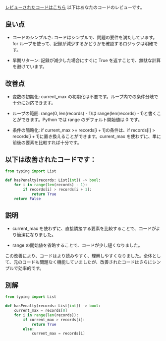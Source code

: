 [レビューされたコードはこちら](/journal/2025/10/practice_codes/hasPenalty.py)
以下はあなたのコードのレビューです。

## 良い点

- コードのシンプルさ: コードはシンプルで、問題の要件を満たしています。for ループを使って、記録が減少するかどうかを確認するロジックは明確です。

- 早期リターン: 記録が減少した場合にすぐに True を返すことで、無駄な計算を避けています。

## 改善点

- 変数の初期化: current_max の初期化は不要です。ループ内での条件分岐で十分に対応できます。

- ループの範囲: range(0, len(records) - 1)は range(len(records) - 1)と書くことができます。Python では range のデフォルト開始値は 0 です。

- 条件の簡略化: if current_max >= records[i + 1]の条件は、if records[i] > records[i + 1]に置き換えることができます。current_max を使わずに、単に前後の要素を比較すれば十分です。

## 以下は改善されたコードです：

```python
from typing import List

def hasPenalty(records: List[int]) -> bool:
    for i in range(len(records) - 1):
        if records[i] > records[i + 1]:
            return True
    return False
```

## 説明

- current_max を使わずに、直接隣接する要素を比較することで、コードがより簡潔になりました。

- range の開始値を省略することで、コードが少し短くなりました。

この改善により、コードはより読みやすく、理解しやすくなりました。全体として、元のコードも問題なく機能していましたが、改善されたコードはさらにシンプルで効率的です。

## 別解

```python
from typing import List

def hasPenalty(records: List[int]) -> bool:
    current_max = records[0]
    for i in range(len(records)):
        if current_max > records[i]:
            return True
        else:
            current_max = records[i]






```
